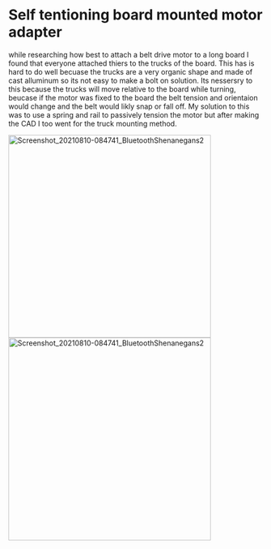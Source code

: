 # Self tentioning board mounted motor adapter
while researching how best to attach a belt drive motor to a long board I found that everyone attached thiers to the trucks of the board.
This has is hard to do well becuase the trucks are a very organic shape and made of cast alluminum so its not easy to make a bolt on solution.
Its nessersry to this because the trucks will move relative to the board while turning, beucase if the motor was fixed to the board the belt
tension and orientaion would change and the belt would likly snap or fall off. My solution to this was to use a spring and rail to passively tension
the motor but after making the CAD I too went for the truck mounting method.
<p float="left">
  <img src="https://user-images.githubusercontent.com/77077715/132920564-7c75cd8e-a55b-4609-b763-9c007db92bbb.png" alt="Screenshot_20210810-084741_BluetoothShenanegans2" width="400" height="400">
  <img src="https://user-images.githubusercontent.com/77077715/132920707-6a19d5d0-3734-455e-96e0-7908bb73adab.png" alt="Screenshot_20210810-084741_BluetoothShenanegans2" width="400" height="400">
</p>
